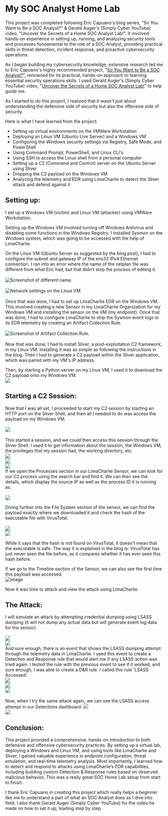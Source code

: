 # My SOC Analyst Home Lab
This project was completed following Eric Capuano's blog series, "So You Want to Be a SOC Analyst?" & Gerald Auger's (Simply Cyber YouTube) video, "Uncover the Secrets of a Home SOC Analyst Lab!". It involved hands-on experience in setting up, running, and analyzing security tools and processes fundamental to the role of a SOC Analyst, providing practical skills in threat detection, incident response, and proactive cybersecurity operations.

As I began building my cybersecurity knowledge, extensive research led me to Eric Capuano's highly recommended project, "[So You Want to Be a SOC Analyst?](https://blog.ecapuano.com/p/so-you-want-to-be-a-soc-analyst-intro)", renowned for its practical, hands-on approach to learning essential security operations skills. I used Gerald Auger's (Simply Cyber YouTube) video, "[Uncover the Secrets of a Home SOC Analyst Lab!](https://www.youtube.com/watch?v=oOzihldLz7U)" to help guide me.

As I started to do this project, I realized that it wasn't just about understanding the defensive side of security but also the offensive side of security.

Here is what I have learned from the project:
* Setting up virtual environments on the VMWare Workstation
* Deploying an Linux VM (Ubuntu Live Server) and a Windows VM
* Configuring the Windows security settings via Registry, Safe Mode, and PowerShell
* Using Command Prompt, PowerShell, and Linux CLI's
* Using SSH to access the Linux shell from a personal computer
* Setting up a C2 (Command and Control) server on the Ubuntu Server using Sliver
* Dropping the C2 payload on the Windows VM
* Analyzing the telemetry and EDR using LimaCharlie to detect the Sliver attack and defend against it

## Setting up:

I set up a Windows VM (victim) and Linux VM (attacker) using VMWare Workstation.

Setting up the Windows VM involved turning off Windows Antivirus and disabling some functions in the Windows Registry. I installed Sysmon on the Windows system, which was going to be accessed with the help of LimaCharlie.

On the Linux VM (Ubuntu Server as suggested by the blog post), I had to configure the subnet and gateway IP of the ens33 IPv4 Ethernet connection. I ran into an error where the name of the netplan file was different from what Eric had, but that didn't stop the process of editing it.\
\
![Screenshot of different name.](images/different_netplan_file.png)\
\
![Network settings on the Linux VM](images/linux_network.png)\
\
Once that was done, I had to set up LimaCharlie EDR on the Windows VM. This involved creating a new Sensor in my LimaCharlie Organization for my Windows VM and installing the sensor on the VM (my endpoint). Once that was done, I had to configure LimaCharlie to ship the Sysmon event logs to its EDR telemetry by creating an Artifact Collection Rule.\
\
![Screenshot of Artifact Collection Rule.](images/windows_sysmon_logs.png)\
\
Now that was done, I had to install Sliver, a post-exploitation C2 framework, in my Linux VM. Installing it was as simple as following the instructions in the blog. Then I had to generate a C2 payload within the Sliver application, which was paired with my VM's IP address.

Then, by starting a Python server on my Linux VM, I used it to download the C2 payload onto my Windows VM.
\
![](images/download_file.png)

## Starting a C2 Session:
Now that I was all set, I proceeded to start my C2 session by starting an HTTP port on the Sliver Shell, and then all I needed to do was access the payload on my Windows VM.\
\
![](images/whoami.png)
\
\
This started a session, and we could then access this session through the Sliver Shell. I used it to get information about the session, the Windows VM, the privileges that my session had, the working directory, etc.\
![](images/info,pwd,netstat.png)\
![](images/ps.png)\
![](images/payloa.png)\
If we open the Processes section in our LimaCharlie Sensor, we can look for our C2 process using the search bar and find it. We can then see the details, which display the source IP as well as the process ID it is running as.\
\
![](images/processes.png)

Diving further into the File System section of the sensor, we can find the payload exactly where we downloaded it and check the hash of the executable file with VirusTotal.\
\
![](images/payload_hash.png)\
![](images/virus_total.png)

While it says that the hash is not found on VirusTotal, it doesn't mean that the executable is safe. The way it is explained in the blog is: VirusTotal has just never seen the file before, as it compares whether it has ever seen this hash before.

If we go to the Timeline section of the Sensor, we can also see the first time this payload was accessed.
\
![image](https://github.com/user-attachments/assets/55dddf42-b106-4fad-b4ab-dc0bc5419f38)

Now it was time to attack and view the attack using LimaCharlie.

## The Attack:
I will simulate an attack by attempting credential dumping using LSASS dumping (it will not dump any actual data but will generate event log data for the sensor).\
\
![](images/lsass_dump.png)\
![](images/event.png)\
And sure enough, there is an event that shows the LSASS dumping attempt through the telemetry data in LimaCharlie. I used this event to create a Detection and Response rule that would alert me if any LSASS action was tried again. I tested the rule with the previous event to see if it worked, and sure enough, I was able to create a D&R rule. I called this rule 'LSASS Accessed'.
\
![](images/rule_draft.png)\
![](images/draft_test.png)\
![](images/rule_created.png)\
\
Now, when I try the same attack again, we can see the LSASS access attempt in our Detections dashboard.
![](images/rule_catch.png)\
![](images/catch_content.png)

## Conclusion:
This project provided a comprehensive, hands-on introduction to both defensive and offensive cybersecurity practices. By setting up a virtual lab, deploying a Windows and Linux VM, and using tools like LimaCharlie and Sliver, I gained valuable experience in endpoint configuration, threat emulation, and real-time telemetry analysis. Most importantly, I learned how to detect and respond to attacks using LimaCharlie’s EDR capabilities, including building custom Detection & Response rules based on observed malicious behavior. This was a really great SOC Home Lab setup from start to finish.

I thank Eric Capuano in creating this project which really helps a beginner like me to understand a part of what an SOC Analyst does as I dive into field. I also thank Gerald Auger (Simply Cyber YouTube) for the video he made on how to set it up, leading step by step.
